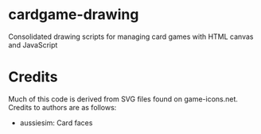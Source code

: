 # cardgame-drawing
Consolidated drawing scripts for managing card games with HTML canvas and JavaScript

# Credits

Much of this code is derived from SVG files found on game-icons.net. Credits to authors are as follows:

- aussiesim: Card faces
